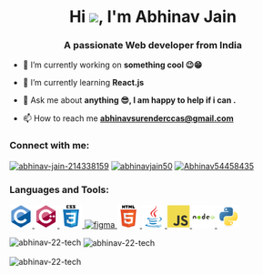 <!-- ### Hi there 
 -->
<!--
**abhinav-22-tech/abhinav-22-tech** is a ✨ _special_ ✨ repository because its `README.md` (this file) appears on your GitHub profile.

Here are some ideas to get you started:

- 🔭 I’m currently working on ...
- 🌱 I’m currently learning ...
- 👯 I’m looking to collaborate on ...
- 🤔 I’m looking for help with ...
- 💬 Ask me about ...
- 📫 How to reach me: ...
- 😄 Pronouns: ...
- ⚡ Fun fact: ...
-->
<h1 align="center">Hi <img src="https://raw.githubusercontent.com/TheDudeThatCode/TheDudeThatCode/master/Assets/Hi.gif" width="29px">, I'm Abhinav Jain</h1>
<h3 align="center">A passionate Web developer from India</h3>

- 🔭 I’m currently working on **something cool 😉😁**

- 🌱 I’m currently learning **React.js**

- 💬 Ask me about **anything 😎, I am happy to help if i can .**

- 📫 How to reach me **abhinavsurenderccas@gmail.com**

<h3 align="left">Connect with me:</h3>
<p align="left">
<a href="https://www.linkedin.com/in/abhinav-jain-214338159/" target="blank"><img align="center" src="https://www.vectorlogo.zone/logos/linkedin/linkedin-icon.svg" alt="abhinav-jain-214338159" height="30" width="40" /></a>
<a href="https://www.instagram.com/abhinavjain50/" target="blank"><img align="center" src="https://www.vectorlogo.zone/logos/instagram/instagram-tile.svg" alt="abhinavjain50" height="30" width="33" /></a>
<a href="https://twitter.com/Abhinav54458435/" target="blank"><img align="center" src="https://www.vectorlogo.zone/logos/twitter/twitter-tile.svg" alt="Abhinav54458435" height="30" width="33" /></a>
</p>

<h3 align="left">Languages and Tools:</h3>
<p align="left">
  <a href="https://www.cprogramming.com/" target="_blank">
    <img
      src="https://raw.githubusercontent.com/devicons/devicon/master/icons/c/c-original.svg"
      alt="c"
      width="40"
      height="40"
    />
  </a>
  <a href="https://www.w3schools.com/cpp/" target="_blank">
    <img
      src="https://raw.githubusercontent.com/devicons/devicon/master/icons/cplusplus/cplusplus-original.svg"
      alt="cplusplus"
      width="40"
      height="40"
    />
  </a>
  <a href="https://www.w3schools.com/css/" target="_blank">
    <img
      src="https://raw.githubusercontent.com/devicons/devicon/master/icons/css3/css3-original-wordmark.svg"
      alt="css3"
      width="40"
      height="40"
    />
  </a>
  </a>
  <a href="https://www.figma.com/" target="_blank">
    <img
      src="https://www.vectorlogo.zone/logos/figma/figma-icon.svg"
      alt="figma"
      width="40"
      height="40"
    />
  </a>
  <a href="https://www.w3.org/html/" target="_blank">
    <img
      src="https://raw.githubusercontent.com/devicons/devicon/master/icons/html5/html5-original-wordmark.svg"
      alt="html5"
      width="40"
      height="40"
    />
  </a>
  <a href="https://www.java.com" target="_blank">
    <img
      src="https://raw.githubusercontent.com/devicons/devicon/master/icons/java/java-original.svg"
      alt="java"
      width="40"
      height="40"
    />
  </a>
  <a
    href="https://developer.mozilla.org/en-US/docs/Web/JavaScript"
    target="_blank"
  >
    <img
      src="https://raw.githubusercontent.com/devicons/devicon/master/icons/javascript/javascript-original.svg"
      alt="javascript"
      width="40"
      height="40"
    />
  </a>
  <a href="https://nodejs.org" target="_blank">
    <img
      src="https://raw.githubusercontent.com/devicons/devicon/master/icons/nodejs/nodejs-original-wordmark.svg"
      alt="nodejs"
      width="40"
      height="40"
    />
  </a>
  <a href="https://www.python.org" target="_blank">
    <img
      src="https://raw.githubusercontent.com/devicons/devicon/master/icons/python/python-original.svg"
      alt="python"
      width="40"
      height="40"
    />
  </a>
</p>

<p><img align="left" src="https://github-readme-stats.vercel.app/api/top-langs?username=abhinav-22-tech&show_icons=true&locale=en&layout=compact" alt="abhinav-22-tech" /></p>

<p>&nbsp;<img align="center" src="https://github-readme-stats.vercel.app/api?username=abhinav-22-tech&show_icons=true&locale=en" alt="abhinav-22-tech" /></p>

<p><img align="center" src="https://github-readme-streak-stats.herokuapp.com/?user=abhinav-22-tech&" alt="abhinav-22-tech" /></p>
